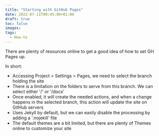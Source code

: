 ```yaml
---
title: "Starting with GitHub Pages"
date: 2022-07-11T00:45:00+01:00
draft: true
toc: false
images:
tags: 
  - How-to
---
```


There are plenty of resources online to get a good idea of how to set GH Pages up.

In short:
- Accessing Project > Settings > Pages, we need to select the branch holding the site
- There is a limitation on the folders to serve from this branch. We can select either '/' or '/docs'
- Once enabled, it will create the needed actions, and when a change happens in the selected branch, this action will update the site on GitHub servers
- Uses Jekyll by default, but we can easily disable the processing by adding a '.nojekill' file
- The default themes are a bit limited, but there are plenty of Themes online to customize your site
